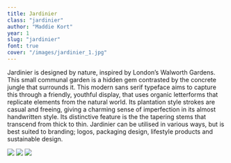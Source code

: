 ```yaml
---
title: Jardinier
class: "jardinier"
author: "Maddie Kort"
year: 1
slug: "jardinier"
font: true
cover: "/images/jardinier_1.jpg"
---
```


Jardinier is designed by nature, inspired by London’s Walworth Gardens. This small communal garden is a hidden gem contrasted by the concrete jungle that surrounds it. This modern sans serif typeface aims to capture this through a friendly, youthful display, that uses organic letterforms that replicate elements from the natural world. Its plantation style strokes are casual and freeing, giving a charming sense of imperfection in its almost handwritten style.  Its distinctive feature is the the tapering stems that transcend from thick to thin. Jardinier can be utilised in various ways, but is best suited to branding; logos, packaging design, lifestyle products and sustainable design. 

![](/images/jardinier_1.jpg)
![](/images/jardinier_2.jpg)
![](/images/jardinier_3.jpg)
